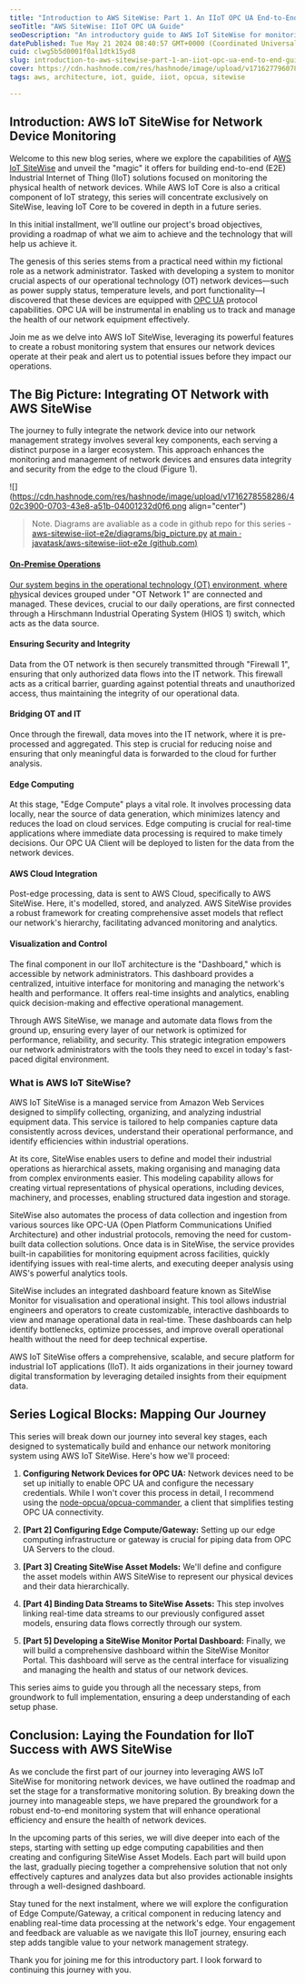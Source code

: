 ```yaml
---
title: "Introduction to AWS SiteWise: Part 1. An IIoT OPC UA End-to-End Guide"
seoTitle: "AWS SiteWise: IIoT OPC UA Guide"
seoDescription: "An introductory guide to AWS IoT SiteWise for monitoring network devices using OPC UA in IIoT solutions"
datePublished: Tue May 21 2024 08:40:57 GMT+0000 (Coordinated Universal Time)
cuid: clwg5b5d0001f0al1dtk15yd8
slug: introduction-to-aws-sitewise-part-1-an-iiot-opc-ua-end-to-end-guide
cover: https://cdn.hashnode.com/res/hashnode/image/upload/v1716277960787/462ea5df-bbfc-4269-a678-adf87794eb15.webp
tags: aws, architecture, iot, guide, iiot, opcua, sitewise

---
```


## **Introduction: AWS IoT SiteWise for Network Device Monitoring**

Welcome to this new blog series, where we explore the capabilities of A[WS IoT SiteWise](https://aws.amazon.com/de/iot-sitewise/) and unveil the "magic" it offers for building end-to-end (E2E) Industrial Internet of Thing (IIoT) solutions focused on monitoring the physical health of network devices. While AWS IoT Core is also a critical component of IoT strategy, this series will concentrate exclusively on SiteWise, leaving IoT Core to be covered in depth in a future series.

In this initial installment, we'll outline our project's broad objectives, providing a roadmap of what we aim to achieve and the technology that will help us achieve it.

The genesis of this series stems from a practical need within my fictional role as a network administrator. Tasked with developing a system to monitor crucial aspects of our operational technology (OT) network devices—such as power supply status, temperature levels, and port functionality—I discovered that these devices are equipped with [OPC UA](https://en.wikipedia.org/wiki/OPC_Unified_Architecture) protocol capabilities. OPC UA will be instrumental in enabling us to track and manage the health of our network equipment effectively.

Join me as we delve into AWS IoT SiteWise, leveraging its powerful features to create a robust monitoring system that ensures our network devices operate at their peak and alert us to potential issues before they impact our operations.

## **The Big Picture: Integrating OT Network with AWS SiteWise**

The journey to fully integrate the network device into our network management strategy involves several key components, each serving a distinct purpose in a larger ecosystem. This approach enhances the monitoring and management of network devices and ensures data integrity and security from the edge to the cloud (Figure 1).

![](https://cdn.hashnode.com/res/hashnode/image/upload/v1716278558286/402c3900-0703-43e8-a51b-04001232d0f6.png align="center")

> Note. Diagrams are avaliable as a code in github repo for this series - [aws-sitewise-iiot-e2e/diagrams/big\_](https://github.com/javatask/aws-sitewise-iiot-e2e/blob/main/diagrams/big_picture.py)[picture.py](http://picture.py) [at main · javatask/aws-sitewise-iiot-e2e (](https://github.com/javatask/aws-sitewise-iiot-e2e/blob/main/diagrams/big_picture.py)[github.com](http://github.com)[)](https://github.com/javatask/aws-sitewise-iiot-e2e/blob/main/diagrams/big_picture.py)

#### [**On-Premise Operations**](https://github.com/javatask/aws-sitewise-iiot-e2e/blob/main/diagrams/big_picture.py)

[Our system begins in the operational technology (OT) environment, where ph](https://github.com/javatask/aws-sitewise-iiot-e2e/blob/main/diagrams/big_picture.py)ysical devices grouped under "OT Network 1" are connected and managed. These devices, crucial to our daily operations, are first connected through a Hirschmann Industrial Operating System (HIOS 1) switch, which acts as the data source.

#### **Ensuring Security and Integrity**

Data from the OT network is then securely transmitted through "Firewall 1", ensuring that only authorized data flows into the IT network. This firewall acts as a critical barrier, guarding against potential threats and unauthorized access, thus maintaining the integrity of our operational data.

#### **Bridging OT and IT**

Once through the firewall, data moves into the IT network, where it is pre-processed and aggregated. This step is crucial for reducing noise and ensuring that only meaningful data is forwarded to the cloud for further analysis.

#### **Edge Computing**

At this stage, "Edge Compute" plays a vital role. It involves processing data locally, near the source of data generation, which minimizes latency and reduces the load on cloud services. Edge computing is crucial for real-time applications where immediate data processing is required to make timely decisions. Our OPC UA Client will be deployed to listen for the data from the network devices.

#### **AWS Cloud Integration**

Post-edge processing, data is sent to AWS Cloud, specifically to AWS SiteWise. Here, it's modelled, stored, and analyzed. AWS SiteWise provides a robust framework for creating comprehensive asset models that reflect our network's hierarchy, facilitating advanced monitoring and analytics.

#### **Visualization and Control**

The final component in our IIoT architecture is the "Dashboard," which is accessible by network administrators. This dashboard provides a centralized, intuitive interface for monitoring and managing the network's health and performance. It offers real-time insights and analytics, enabling quick decision-making and effective operational management.

Through AWS SiteWise, we manage and automate data flows from the ground up, ensuring every layer of our network is optimized for performance, reliability, and security. This strategic integration empowers our network administrators with the tools they need to excel in today's fast-paced digital environment.

### **What is AWS IoT SiteWise?**

AWS IoT SiteWise is a managed service from Amazon Web Services designed to simplify collecting, organizing, and analyzing industrial equipment data. This service is tailored to help companies capture data consistently across devices, understand their operational performance, and identify efficiencies within industrial operations.

At its core, SiteWise enables users to define and model their industrial operations as hierarchical assets, making organising and managing data from complex environments easier. This modeling capability allows for creating virtual representations of physical operations, including devices, machinery, and processes, enabling structured data ingestion and storage.

SiteWise also automates the process of data collection and ingestion from various sources like OPC-UA (Open Platform Communications Unified Architecture) and other industrial protocols, removing the need for custom-built data collection solutions. Once data is in SiteWise, the service provides built-in capabilities for monitoring equipment across facilities, quickly identifying issues with real-time alerts, and executing deeper analysis using AWS's powerful analytics tools.

SiteWise includes an integrated dashboard feature known as SiteWise Monitor for visualisation and operational insight. This tool allows industrial engineers and operators to create customizable, interactive dashboards to view and manage operational data in real-time. These dashboards can help identify bottlenecks, optimize processes, and improve overall operational health without the need for deep technical expertise.

AWS IoT SiteWise offers a comprehensive, scalable, and secure platform for industrial IoT applications (IIoT). It aids organizations in their journey toward digital transformation by leveraging detailed insights from their equipment data.

## **Series Logical Blocks: Mapping Our Journey**

This series will break down our journey into several key stages, each designed to systematically build and enhance our network monitoring system using AWS IoT SiteWise. Here's how we'll proceed:

1. **Configuring Network Devices for OPC UA:** Network devices need to be set up initially to enable OPC UA and configure the necessary credentials. While I won't cover this process in detail, I recommend using the [node-opcua/opcua-commander](https://github.com/node-opcua/opcua-commander), a client that simplifies testing OPC UA connectivity.
    
2. **\[Part 2\] Configuring Edge Compute/Gateway:** Setting up our edge computing infrastructure or gateway is crucial for piping data from OPC UA Servers to the cloud.
    
3. **\[Part 3\] Creating SiteWise Asset Models:** We'll define and configure the asset models within AWS SiteWise to represent our physical devices and their data hierarchically.
    
4. **\[Part 4\] Binding Data Streams to SiteWise Assets:** This step involves linking real-time data streams to our previously configured asset models, ensuring data flows correctly through our system.
    
5. **\[Part 5\] Developing a SiteWise Monitor Portal Dashboard:** Finally, we will build a comprehensive dashboard within the SiteWise Monitor Portal. This dashboard will serve as the central interface for visualizing and managing the health and status of our network devices.
    

This series aims to guide you through all the necessary steps, from groundwork to full implementation, ensuring a deep understanding of each setup phase.

## **Conclusion: Laying the Foundation for IIoT Success with AWS SiteWise**

As we conclude the first part of our journey into leveraging AWS IoT SiteWise for monitoring network devices, we have outlined the roadmap and set the stage for a transformative monitoring solution. By breaking down the journey into manageable steps, we have prepared the groundwork for a robust end-to-end monitoring system that will enhance operational efficiency and ensure the health of network devices.

In the upcoming parts of this series, we will dive deeper into each of the steps, starting with setting up edge computing capabilities and then creating and configuring SiteWise Asset Models. Each part will build upon the last, gradually piecing together a comprehensive solution that not only effectively captures and analyzes data but also provides actionable insights through a well-designed dashboard.

Stay tuned for the next instalment, where we will explore the configuration of Edge Compute/Gateway, a critical component in reducing latency and enabling real-time data processing at the network's edge. Your engagement and feedback are valuable as we navigate this IIoT journey, ensuring each step adds tangible value to your network management strategy.

Thank you for joining me for this introductory part. I look forward to continuing this journey with you.
